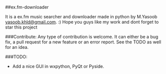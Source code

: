 ##ex.fm-downloader

It is a ex.fm music searcher and downloader made in python by M.Yasoob <yasoob.khld@gmail.com>.  :) Hope you guys like my work and dont forget to star this project

###Contribute:
Any type of contribution is welcome. It can either be a bug fix, a pull request for a new feature or an error report. See the TODO as well for an idea.

###TODO:
* Add a nice GUI in wxpython, PyQt or Pyside. 
